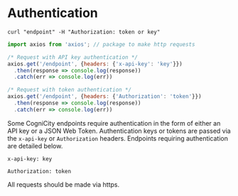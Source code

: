 # Authentication

```shell
curl "endpoint" -H "Authorization: token or key"

```

```javascript
import axios from 'axios'; // package to make http requests

/* Request with API key authentication */
axios.get('/endpoint', {headers: {'x-api-key': 'key'}})
  .then(response => console.log(response))
  .catch(err => console.log(err))

/* Request with token authentication */
axios.get('/endpoint', {headers: {'Authorization': 'token'}})
  .then(response => console.log(response))
  .catch(err => console.log(err))
```

Some CogniCity endpoints require authentication in the form of either an API key or a JSON Web Token. Authentication keys or tokens are passed via the `x-api-key` or `Authorization` headers. Endpoints requiring authentication are detailed below.

`x-api-key: key`

`Authorization: token`

<aside class="success">
All requests should be made via https.
</aside>
